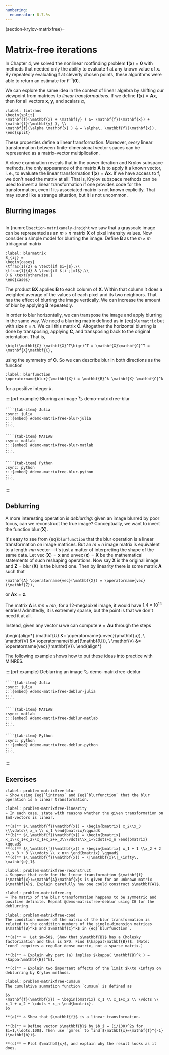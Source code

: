 ```yaml
---
numbering:
  enumerator: 8.7.%s
---
```

(section-krylov-matrixfree)=

# Matrix-free iterations

In Chapter 4, we solved the nonlinear rootfinding problem $\mathbf{f}(\mathbf{x})=\boldsymbol{0}$ with methods that needed only the ability to evaluate $\mathbf{f}$ at any known value of $\mathbf{x}$. By repeatedly evaluating $\mathbf{f}$ at cleverly chosen points, these algorithms were able to return an estimate for $\mathbf{f}^{-1}(\boldsymbol{0})$.

We can explore the same idea in the context of linear algebra by shifting our viewpoint from matrices to *linear transformations*. If we define $\mathbf{f}(\mathbf{x})=\mathbf{A}\mathbf{x}$, then for all vectors $\mathbf{x}$, $\mathbf{y}$, and scalars $\alpha$,

```{math}
:label: lintrans
\begin{split}
\mathbf{f}(\mathbf{x} + \mathbf{y} ) &= \mathbf{f}(\mathbf{x}) + \mathbf{f}(\mathbf{y} ), \\
\mathbf{f}(\alpha \mathbf{x} ) & = \alpha\, \mathbf{f}(\mathbf{x}).
\end{split}
```

These properties define a linear transformation. Moreover, *every* linear transformation between finite-dimensional vector spaces can be represented as a matrix-vector multiplication.

A close examination reveals that in the power iteration and Krylov subspace methods, the only appearance of the matrix $\mathbf{A}$ is to apply it a known vector, i. e., to evaluate the linear transformation $\mathbf{f}(\mathbf{x})=\mathbf{A}\mathbf{x}$. If we have access to $\mathbf{f}$, we don't need the matrix at all! That is, Krylov subspace methods can be used to invert a linear transformation if one provides code for the transformation, even if its associated matrix is not known explicitly. That may sound like a strange situation, but it is not uncommon.

## Blurring images

```{index} image (as a matrix)
```

In {numref}`section-matrixanaly-insight` we saw that a grayscale image can be represented as an $m\times n$ matrix $\mathbf{X}$ of pixel intensity values. Now consider a simple model for blurring the image. Define $\mathbf{B}$ as the $m\times m$ tridiagonal matrix

```{math}
:label: blurmatrix
B_{ij} =
\begin{cases}
\tfrac{1}{2} & \text{if $i=j$},\\
\tfrac{1}{4} & \text{if $|i-j|=1$},\\
0 & \text{otherwise.}
\end{cases}
```

The product $\mathbf{B}\mathbf{X}$ applies $\mathbf{B}$ to each column of $\mathbf{X}$. Within that column it does a weighted average of the values of each pixel and its two neighbors. That has the effect of blurring the image vertically. We can increase the amount of blur by applying $\mathbf{B}$ repeatedly.

In order to blur horizontally, we can transpose the image and apply blurring in the same way. We need a blurring matrix defined as in {eq}`blurmatrix` but with size $n\times n$. We call this matrix $\mathbf{C}$. Altogether the horizontal blurring is done by transposing, applying $\mathbf{C}$, and transposing back to the original orientation. That is,

```{math}
\bigl(\mathbf{C} \mathbf{X}^T\bigr)^T = \mathbf{X}\mathbf{C}^T = \mathbf{X}\mathbf{C},
```

using the symmetry of $\mathbf{C}$. So we can describe blur in both directions as the function

```{math}
:label: blurfunction
\operatorname{blur}(\mathbf{X}) = \mathbf{B}^k \mathbf{X} \mathbf{C}^k
```

for a positive integer $k$.

::::{prf:example} Blurring an image
:label: demo-matrixfree-blur

`````{tab-set}
````{tab-item} Julia
:sync: julia
:::{embed} #demo-matrixfree-blur-julia
:::
```` 

````{tab-item} MATLAB
:sync: matlab
:::{embed} #demo-matrixfree-blur-matlab
:::
```` 

````{tab-item} Python
:sync: python
:::{embed} #demo-matrixfree-blur-python
:::
```` 
`````

::::

## Deblurring

A more interesting operation is *deblurring*: given an image blurred by poor focus, can we reconstruct the true image? Conceptually, we want to invert the function $\operatorname{blur}(\mathbf{X})$.

It's easy to see from {eq}`blurfunction` that the blur operation is a linear transformation on image matrices. But an $m\times n$ image matrix is equivalent to a length-$mn$ vector—it's just a matter of interpreting the shape of the same data. Let $\operatorname{vec}(\mathbf{X})=\mathbf{x}$ and $\operatorname{unvec}(\mathbf{x})=\mathbf{X}$ be the mathematical statements of such reshaping operations. Now say $\mathbf{X}$ is the original image and $\mathbf{Z}=\operatorname{blur}(\mathbf{X})$ is the blurred one. Then by linearity there is some matrix $\mathbf{A}$ such that

```{math}
\mathbf{A} \operatorname{vec}(\mathbf{X}) = \operatorname{vec}(\mathbf{Z}),
```

or $\mathbf{A}\mathbf{x}=\mathbf{z}$.

The matrix $\mathbf{A}$ is $mn\times mn$; for a 12-megapixel image, it would have $1.4\times 10^{14}$ entries! Admittedly, it is extremely sparse, but the point is that we don't need it at all. 

Instead, given any vector $\mathbf{u}$ we can compute $\mathbf{v}=\mathbf{A}\mathbf{u}$ through the steps

\begin{align*}
  \mathbf{U} &= \operatorname{unvec}(\mathbf{u}), \\
  \mathbf{V} &= \operatorname{blur}(\mathbf{U}), \\
  \mathbf{v} &= \operatorname{vec}(\mathbf{V}).
\end{align*}

The following example shows how to put these ideas into practice with MINRES.

::::{prf:example} Deblurring an image
:label: demo-matrixfree-deblur

`````{tab-set}
````{tab-item} Julia
:sync: julia
:::{embed} #demo-matrixfree-deblur-julia
:::
```` 

````{tab-item} MATLAB
:sync: matlab
:::{embed} #demo-matrixfree-deblur-matlab
:::
```` 

````{tab-item} Python
:sync: python
:::{embed} #demo-matrixfree-deblur-python
:::
```` 
`````

::::

## Exercises

``````{exercise}
:label: problem-matrixfree-blur
✍ Show using {eq}`lintrans` and {eq}`blurfunction` that the blur operation is a linear transformation. 
``````

``````{exercise}
:label: problem-matrixfree-linearity
✍ In each case, state with reasons whether the given transformation on $n$-vectors is linear. 

**(a)** $\,\mathbf{f}(\mathbf{x}) = \begin{bmatrix} x_2\\x_3 \\\vdots\\ x_n \\ x_1 \end{bmatrix}\qquad$
**(b)** $\,\mathbf{f}(\mathbf{x}) = \begin{bmatrix} x_1\\x_1+x_2\\x_1+x_2+x_3\\\vdots\\x_1+\cdots+x_n \end{bmatrix} \qquad$
**(c)** $\,\mathbf{f}(\mathbf{x}) = \begin{bmatrix} x_1 + 1 \\x_2 + 2 \\ x_3 + 3 \\\vdots \\ x_n+n \end{bmatrix} \qquad$
**(d)** $\,\mathbf{f}(\mathbf{x}) = \|\mathbf{x}\|_\infty\, \mathbf{e}_1$
``````

``````{exercise}
:label: problem-matrixfree-reconstruct
✍ Suppose that code for the linear transformation $\mathbf{f}(\mathbf{x})=\mathbf{A}\mathbf{x}$ is given for an unknown matrix $\mathbf{A}$. Explain carefully how one could construct $\mathbf{A}$.
``````

``````{exercise}
:label: problem-matrixfree-cg
⌨ The matrix of the blur transformation happens to be symmetric and positive definite. Repeat @demo-matrixfree-deblur using CG for the deblurring.
``````

``````{exercise}
:label: problem-matrixfree-cond
The condition number of the matrix of the blur transformation is related to the condition numbers of the single-dimension matrices $\mathbf{B}^k$ and $\mathbf{C}^k$ in {eq}`blurfunction`.

**(a)** ⌨  Let $m=50$. Show that $\mathbf{B}$ has a Cholesky factorization and thus is SPD. Find $\kappa(\mathbf{B})$. (Note: `cond` requires a regular dense matrix, not a sparse matrix.)

**(b)** ✍ Explain why part (a) implies $\kappa( \mathbf{B}^k ) = \kappa(\mathbf{B})^k$.

**(c)** ✍ Explain two important effects of the limit $k\to \infty$ on deblurring by Krylov methods. 
``````

``````{exercise}
:label: problem-matrixfree-cumsum
The cumulative summation function `cumsum` is defined as

$$
\mathbf{f}(\mathbf{x}) = \begin{bmatrix} x_1 \\ x_1+x_2 \\ \vdots \\ x_1 + x_2 + \cdots + x_n \end{bmatrix}.
$$

**(a)** ✍ Show that $\mathbf{f}$ is a linear transformation.

**(b)** ⌨ Define vector $\mathbf{b}$ by $b_i = (i/100)^2$ for $i=1,\ldots,100$. Then use `gmres` to find $\mathbf{x}=\mathbf{f}^{-1}(\mathbf{b})$. 

**(c)** ⌨ Plot $\mathbf{x}$, and explain why the result looks as it does.
``````
